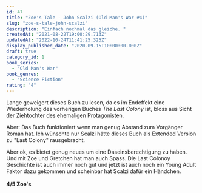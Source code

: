 ```yaml
---
id: 47
title: "Zoe's Tale - John Scalzi (Old Man's War #4)"
slug: "zoe-s-tale-john-scalzi"
description: "Einfach nochmal das gleiche. "
createdAt: "2021-08-22T19:00:29.713Z"
updatedAt: "2022-10-24T11:41:25.325Z"
display_published_date: "2020-09-15T10:00:00.000Z"
draft: true
category_id: 1
book_series:
  - "Old Man's War"
book_genres:
  - "Science Fiction"
rating: "4"
---
```


Lange geweigert dieses Buch zu lesen, da es im Endeffekt eine Wiederholung des vorherigen Buches *The Last Colony* ist, bloss aus Sicht der Ziehtochter des ehemaligen Protagonisten.

Aber: Das Buch funktioniert wenn man genug Abstand zum Vorgänger Roman hat. Ich wünschte nur Scalzi hätte dieses Buch als Extended Version zu "Last Colony" rausgebracht.

Aber ok, es bietet genug neues um eine Daseinsberechtigung zu haben. Und mit Zoe und Gretchen hat man auch Spass. Die Last Colonoy Geschichte ist auch immer noch gut und jetzt ist auch noch ein Young Adult Faktor dazu gekommen und scheinbar hat Scalzi dafür ein Händchen. \
\
**4/5 Zoe's**
